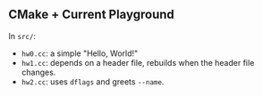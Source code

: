 ## CMake + Current Playground

In `src/`:

* `hw0.cc`: a simple "Hello, World!"
* `hw1.cc`: depends on a header file, rebuilds when the header file changes.
* `hw2.cc`: uses `dflags` and greets `--name`.
